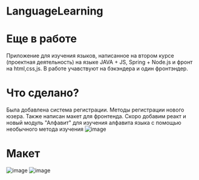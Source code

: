 # LanguageLearning
# Еще в работе

Приложение для изучения языков, написанное на втором курсе (проектная деятельность) на языке JAVA + JS, Spring + Node.js и фронт на html,css,js. В работе учавствуют на бэкэндера и один фронтэндер.
# Что сделано?
Была добавлена система регистрации. Методы регистрации нового юзера. Также написан макет для фронтенда. Скоро добавим реакт и новый модуль "Алфавит" для изучения алфавита языка с помощью необычного метода изучения
![image](https://github.com/NersiArnak/LanguageLearning/assets/126178814/5edf3b9a-f1e3-478d-b064-637c3e949d7a)

# Макет
![image](https://github.com/NersiArnak/LanguageLearning/assets/126178814/fd551bc7-1f0b-4a2f-8f67-ae74a2424363)
![image](https://github.com/NersiArnak/LanguageLearning/assets/126178814/18bce4c5-9c2b-4dc7-84c4-0f6f0ec871f6)
